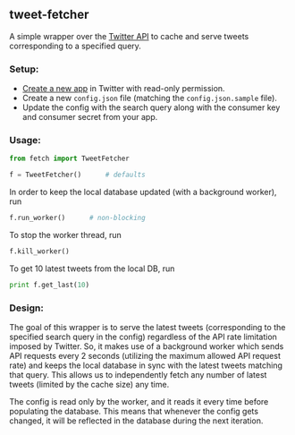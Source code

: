 ## tweet-fetcher

A simple wrapper over the [Twitter API](https://github.com/geduldig/TwitterAPI) to cache and serve tweets corresponding to a specified query.

### Setup:

 - [Create a new app](https://apps.twitter.com/app/new) in Twitter with read-only permission.
 - Create a new `config.json` file (matching the `config.json.sample` file).
 - Update the config with the search query along with the consumer key and consumer secret from your app.

### Usage:

``` python
from fetch import TweetFetcher

f = TweetFetcher()      # defaults
```

In order to keep the local database updated (with a background worker), run

``` python
f.run_worker()      # non-blocking
```

To stop the worker thread, run

``` python
f.kill_worker()
```

To get 10 latest tweets from the local DB, run

``` python
print f.get_last(10)
```

### Design:

The goal of this wrapper is to serve the latest tweets (corresponding to the specified search query in the config) regardless of the API rate limitation imposed by Twitter. So, it makes use of a background worker which sends API requests every 2 seconds (utilizing the maximum allowed API request rate) and keeps the local database in sync with the latest tweets matching that query. This allows us to independently fetch any number of latest tweets (limited by the cache size) any time.

The config is read only by the worker, and it reads it every time before populating the database. This means that whenever the config gets changed, it will be reflected in the database during the next iteration.
